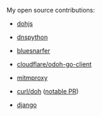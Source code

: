My open source contributions:

- [dohjs][1]
- [dnspython][2]
- [bluesnarfer][3]
- [cloudflare/odoh-go-client][4]
- [mitmproxy][5]
- [curl/doh][6] ([notable PR](https://github.com/curl/doh/pull/26))
- [django][7]

  [1]: https://github.com/byu-imaal/dohjs/commits?author=kimbo
  [2]: https://github.com/rthalley/dnspython/commits?author=kimbo
  [3]: https://github.com/kimbo/bluesnarfer/commits?author=kimbo 
  [4]: https://github.com/cloudflare/odoh-client-go/commits?author=kimbo
  [5]: https://github.com/mitmproxy/mitmproxy/commits?author=kimbo
  [6]: https://github.com/curl/doh/commits?author=kimbo
  [7]: https://github.com/django/django/commits?author=kimbo
 
